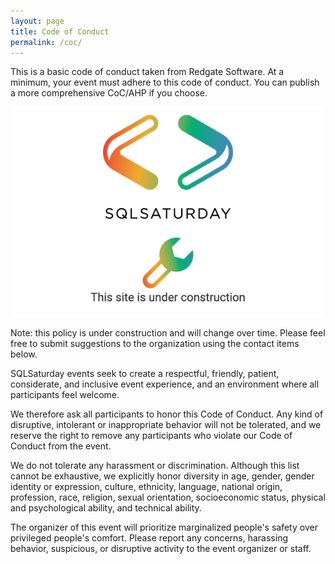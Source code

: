 ```yaml
---
layout: page
title: Code of Conduct
permalink: /coc/
---
```


This is a basic code of conduct taken from Redgate Software. At a minimum, your event must adhere to this code of conduct. You can publish a more comprehensive CoC/AHP if you choose.

![Under Construction](assets/img/Page_Under_Construction.png)

Note: this policy is under construction and will change over time. Please feel free to submit suggestions to the organization using the contact items below.

SQLSaturday events seek to create a respectful, friendly, patient, considerate, and inclusive event experience, and an environment where all participants feel welcome.

We therefore ask all participants to honor this Code of Conduct. Any kind of disruptive, intolerant or inappropriate behavior will not be tolerated, and we reserve the right to remove any participants who violate our Code of Conduct from the event.

We do not tolerate any harassment or discrimination. Although this list cannot be exhaustive, we explicitly honor diversity in age, gender, gender identity or expression, culture, ethnicity, language, national origin, profession, race, religion, sexual orientation, socioeconomic status, physical and psychological ability, and technical ability.

The organizer of this event will prioritize marginalized people's safety over privileged people's comfort. Please report any concerns, harassing behavior, suspicious, or disruptive activity to the event organizer or staff.
